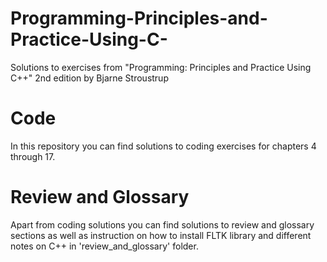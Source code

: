 # Programming-Principles-and-Practice-Using-C-
Solutions to exercises from "Programming: Principles and Practice Using C++" 2nd edition by Bjarne Stroustrup

# Code

In this repository you can find solutions to coding exercises for chapters 4 through 17.

# Review and Glossary

Apart from coding solutions you can find solutions to review and glossary sections as well as instruction on how to install FLTK library and different notes on C++ in 'review_and_glossary' folder.
